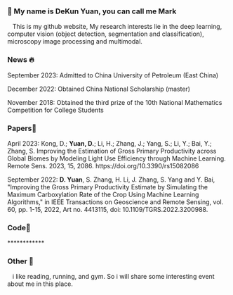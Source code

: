 ###  👋 My name is DeKun Yuan, you can call me Mark
<p>
    &nbsp&nbsp This is my github website, My research interests lie in the deep learning, computer vision (object detection, segmentation and classification), microscopy image processing and multimodal.
<p>

  ###  News 🔥
  <div>
     <p>September 2023: Admitted to China University of Petroleum (East China) </p>
     <p>December 2022: Obtained China National Scholarship (master)</p>
     <p>November 2018: Obtained the third prize of the 10th National Mathematics Competition for College Students</p>
  </div>
    
### Papers🎉
  <div>
    <p>April 2023: Kong, D.; <strong>Yuan, D.</strong>; Li, H.; Zhang, J.; Yang, S.; Li, Y.; Bai, Y.; Zhang, S. Improving the Estimation of Gross Primary Productivity across Global Biomes by Modeling Light Use Efficiency through Machine Learning. Remote Sens. 2023, 15, 2086. https://doi.org/10.3390/rs15082086</p>
    <p>September 2022: <strong>D. Yuan</strong>, S. Zhang, H. Li, J. Zhang, S. Yang and Y. Bai, "Improving the Gross Primary Productivity Estimate by Simulating the Maximum Carboxylation Rate of the Crop Using Machine Learning Algorithms," in IEEE Transactions on Geoscience and Remote Sensing, vol. 60, pp. 1-15, 2022, Art no. 4413115, doi: 10.1109/TGRS.2022.3200988. </p>
  </div>

### Code🤖
  <div>
    <p>************</p>
  </div>
  


### Other 📝
<p>&nbsp&nbsp i like reading, running, and gym. So i will share some interesting event about me in this place.</p>
<!--
**sdydk/sdydk** is a ✨ _special_ ✨ repository because its `README.md` (this file) appears on your GitHub profile.

Here are some ideas to get you started:

- 🔭 I’m currently working on ...
- 🌱 I’m currently learning ...
- 👯 I’m looking to collaborate on ...
- 🤔 I’m looking for help with ...
- 💬 Ask me about ...
- 📫 How to reach me: ...
- 😄 Pronouns: ...
- ⚡ Fun fact: ...
-->


